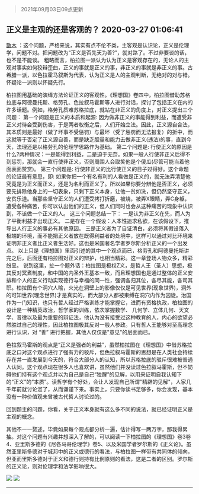 > 2021年09月03日09点更新
<link rel="stylesheet" href="https://cdn.jsdelivr.net/gh/taotie6/sampleJSON@main/css/photo_show.css">


 ## 正义是主观的还是客观的？ 2020-03-27 01:06:41

 [㪚木](https://www.coolapk.com/feed/17619834?shareKey=YWRmZjY2ZDYzZDUxNjEzMTc1NDU~) ：这个问题，严格来说，其实有点不伦不类，主客观是认识论，正义是伦理学，问题不对。把问题改为“正义是否先天为善?”，就对路了。不过非要谈的话，也不是不能谈。
粗略而言，柏拉图一派认为认为正义是客观存在的，无论人的主观对事实如何狡辩歪曲，正义的事就是正义的事，非正义的事就是非正义的事<!--break-->。古希腊一派，以色拉霍马叙斯为代表，认为正义是人的主观判断，无绝对的对与错。怀疑论一派则以怀疑先行。

柏拉图用基础的演绎方法论证正义的客观性。《理想国》卷四中，柏拉图借助苏格拉底与阿德曼托斯、格劳孔、色拉叙马霍斯等人进行对话，探讨了包括正义在内的许多话题。例如，格劳孔质难苏格拉底，就站在非正义的角度上，对正义提出三个问题：
第一个问题是正义的本质和起源:  因为做非正义的事能得到利益，而遭受非正义对待会受到伤害，于是两者权衡之后，人们开始立法。因此，正义源自合法，其本质则是最好（做了坏事不受惩罚）与最坏（受了惩罚而无法报复）的折中，而这就等于否定了正义源自善，而是缺乏胆量和能力去做非正义(违法)的事，直到今天，法理还是以格劳孔的伦理学思路作为基础。
第二个问题是:  行使正义的原因是什么?两种情况：一是能得到利益，二是迫于无奈。如果一般人行使非正义后得不到惩罚，那就会一直行使非正义，否则周围人会取笑他是个傻瓜(尽管可能当着他面表面赞赏)。
第三个问题是: 行使非正义的比行使正义的日子过得好。这个命题的论证最有意思，即:  如果你把一个有名有利的人看做是正义的，就无法弄清楚他究竟是为正义而正义，还是为名利而正义了。所以如果你要分辨他是否正义，必须要先排除他身上的一切表象，只剩下正义本身，让他一贫如洗，但仍然坚守正义，安贫乐道。当那些坚守正义的人们遭受拷打折磨，被烧，被弄X眼睛，弄C身躯，遭受各种痛苦，你可以认出他们的正义，但人们同时也会从这种痛苦的现象中认识到，不该做一个正义的人。
这三个问题总结一下：
一是认为非正义在先，而人为了平衡利益才出现正义。
二是存在一个假设：人本性追求私欲，在该假设下，推导出人行正义的事必有其他原因。
三是正义者为了自证清白，必须将其假设落入极端的环境，而不能把正义者放在既得利益者的处境中，这样可以通过对比环境来证明非正义者比正义者生活好。这也是米国著名学者罗尔斯分析正义的一个出发点。
以上只是《理想国》里面引述的其中一个观点而已，格劳孔和阿德曼托斯讲完之后，后面还有柏拉图对正义的辩护，也相当精彩。这一章登场人物众多，精彩纷呈。
说到这里，扯一个题外话：柏拉图是极权Z义，是哲人王（圣人）思想，极其反对冥煮制度，和中国的内圣外王基本一致，而且理想国也是通过整体的正义安排和个人的正义行动实现德行与幸福的同一性，强调各归其位，各尽其能，各司其职。柏拉图有个洞穴人喻，火光在洞壁上的影像仅仅是可见世界(现象世界)，洞外的可知世界(理念世界)才是真实的，而大部分人都被束缚在洞穴内作为囚徒。治国作为一门知识，也只有哲人经过严格训练才能掌握它，进而有资格执政，柏拉图的设计是一种精英政治，哲学家的训练，依次掌握数学、 几何学、立体几何、天文学、音律以及最为重要的辩证法，他认为没有接受过这种教育的人，内心的欲望必然胜过自己的理性，因此柏拉图极其反对一般人参政。只有哲人王能够对至高理念进行认识，对 “善” 进行把握，其他人仅仅是&quot;意见&quot;的层面而已。

色拉叙马霍斯的观点是“正义是强者的利益”，虽然柏拉图在《理想国》中借苏格拉底之口对这个观点进行了强有力的驳斥，但色拉叙马霍斯的思想是在人类社会持续存在并一直发展到今天的，符合大部分人的认知，所以苏格拉底的驳斥很难被普通人认同。这个观点现在很多人也喜欢讲，虽然他们并没读过色拉叙马霍斯，但不妨碍他们持有这个观点并以为自己是自己“独醒”的见解，以用来证明自我认知下的“正义”的“本质”。读哲学有个好处，会让人发现自己所谓&quot;精辟的见解&quot;，人家几千年前就讨论滥了，从而谦谨下来。事实上，只要你读书足够多，你会发现，基本没有一种价值观未曾被古代哲人讨论过的。

回到题主的问题，你看，关于正义本身就有这么多不同的说法，就已经证明正义是主观的概念。

其他不一一赘述，毕竟如果每个观点都分析一遍，估计得写一两万字，那我得累抽。对这个问题有兴趣并想深入了解的，可以阅读一下柏拉图的《理想国》卷3卷4、亚里斯多德的《尼各马哥伦理学》卷5、以及米国学者罗尔斯的《正义论》。虽然亚里斯多德对于城邦中的正义或德行的看法，与柏拉图一样带有共同体的倾向，但亚而里斯多德对于正义和德行则持有比例原则的看法，这是二者的区别。罗尔斯的正义论，则对伦理学和法学影响很大。 

<div class="album">
<img class="img-item" src="http://image.coolapk.com/feed/2020/0327/01/1081091_de1e64ed_2401_0825@300x208.jpeg" />
<img class="img-item" src="http://image.coolapk.com/feed/2020/0324/15/1081091_186a1480_4371_6855@480x263.gif" />
</div>

 ------- 

